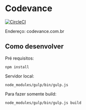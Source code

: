 Codevance
=========

[![CircleCI](https://circleci.com/gh/codevance/site.svg?style=svg)](https://circleci.com/gh/codevance/site)

Endereço: codevance.com.br

Como desenvolver
----------------
Pré requisitos:
```
npm install
```

Servidor local:
```
node_modules/gulp/bin/gulp.js
```

Para fazer somente build:
```
node_modules/gulp/bin/gulp.js build
```